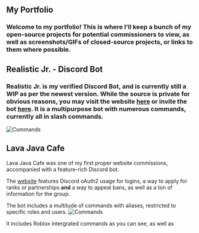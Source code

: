 ## My Portfolio
### Welcome to my portfolio! This is where I'll keep a bunch of my open-source projects for potential commissioners to view, as well as screenshots/GIFs of closed-source projects, or links to them where possible.

## Realistic Jr. - Discord Bot
### Realistic Jr. is my verified Discord Bot, and is currently still a WIP as per the newest version. While the source is private for obvious reasons, you may visit the website [here](https://realistic-jr-bot.glitch.me/home) or invite the bot [here](https://top.gg/bot/569205386054467594). It is a multipurpose bot with numerous commands, currently all in slash commands.
![Commands](https://i.imgur.com/TPIW99c.gif)
## Lava Java Cafe
Lava Java Cafe was one of my first proper website commissions, accompanied with a feature-rich Discord bot.

The [website](https://www.lavajavacafe.info/) features Discord oAuth2 usage for logins, a way to apply for ranks or partnerships **and** a way to appeal bans, as well as a ton of information for the group. 

The bot includes a multitude of commands with aliases, restricted to specific roles and users. ![Commands](https://i.imgur.com/7Qxrega.png)

It includes Roblox intergrated commands as you can see, as well as 
